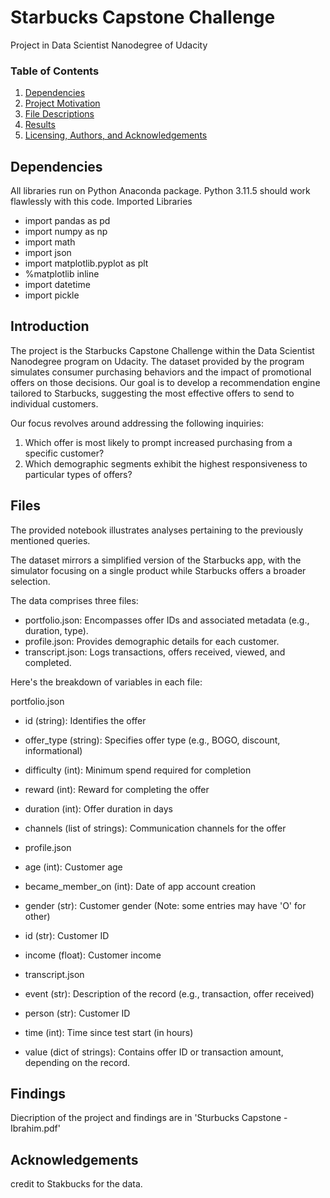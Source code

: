 # Starbucks Capstone Challenge
Project in Data Scientist Nanodegree of Udacity

### Table of Contents

1. [Dependencies](#Dependencies)
2. [Project Motivation](#motivation)
3. [File Descriptions](#files)
4. [Results](#results)
5. [Licensing, Authors, and Acknowledgements](#licensing)

## Dependencies <a name="Dependencies"></a>

All libraries run on Python Anaconda package.  Python 3.11.5 should work flawlessly with this code. 
Imported Libraries
* import pandas as pd
* import numpy as np
* import math
* import json
* import matplotlib.pyplot as plt
* %matplotlib inline
* import datetime
* import pickle

## Introduction <a name="Introduction"></a>

The project is the Starbucks Capstone Challenge within the Data Scientist Nanodegree program on Udacity. The dataset provided by the program simulates consumer purchasing behaviors and the impact of promotional offers on those decisions. Our goal is to develop a recommendation engine tailored to Starbucks, suggesting the most effective offers to send to individual customers.

Our focus revolves around addressing the following inquiries:

1. Which offer is most likely to prompt increased purchasing from a specific customer?
2. Which demographic segments exhibit the highest responsiveness to particular types of offers?


## Files <a name="files"></a>

The provided notebook illustrates analyses pertaining to the previously mentioned queries.

The dataset mirrors a simplified version of the Starbucks app, with the simulator focusing on a single product while Starbucks offers a broader selection.

The data comprises three files:

* portfolio.json: Encompasses offer IDs and associated metadata (e.g., duration, type).
* profile.json: Provides demographic details for each customer.
* transcript.json: Logs transactions, offers received, viewed, and completed.

Here's the breakdown of variables in each file:

portfolio.json

* id (string): Identifies the offer
* offer_type (string): Specifies offer type (e.g., BOGO, discount, informational)
* difficulty (int): Minimum spend required for completion
* reward (int): Reward for completing the offer
* duration (int): Offer duration in days
* channels (list of strings): Communication channels for the offer
* profile.json

* age (int): Customer age
* became_member_on (int): Date of app account creation
* gender (str): Customer gender (Note: some entries may have 'O' for other)
* id (str): Customer ID
* income (float): Customer income
* transcript.json

* event (str): Description of the record (e.g., transaction, offer received)
* person (str): Customer ID
* time (int): Time since test start (in hours)
* value (dict of strings): Contains offer ID or transaction amount, depending on the record.

## Findings<a name="Findings"></a>

Diecription of the project and findings are in 'Sturbucks Capstone - Ibrahim.pdf'



## Acknowledgements<a name="Acknowledgements"></a>

credit to Stakbucks for the data.
